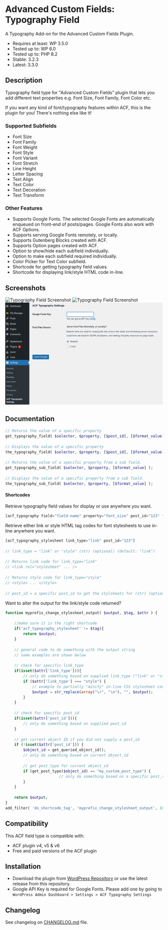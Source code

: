 # Advanced Custom Fields: Typography Field

A Typography Add-on for the Advanced Custom Fields Plugin.

  - Requires at least: WP 3.5.0
  - Tested up to: WP 6.0
  - Tested up to: PHP 8.2
  - Stable: 3.2.3
  - Latest: 3.3.0

## Description
Typography field type for "Advanced Custom Fields" plugin that lets you add different text properties e.g. Font Size, Font Family, Font Color etc.

If you want any kind of font/typography features within ACF, this is the plugin for you! There's nothing else like it!

### Supported Subfields
* Font Size
* Font Family
* Font Weight
* Font Style
* Font Variant
* Font Stretch
* Line Height
* Letter Spacing
* Text Align
* Text Color
* Text Decoration
* Text Transform

### Other Features
* Supports Google Fonts. The selected Google Fonts are automatically enqueued on front-end of posts/pages. Google Fonts also work with ACF Options.
* Supports serving Google Fonts remotely, or locally.
* Supports Gutenberg Blocks created with ACF.
* Supports Option pages created with ACF.
* Option to show/hide each subfield individually.
* Option to make each subfield required individually.
* Color Picker for Text Color subfield.
* Shortcode for getting typography field values.
* Shortcode for displaying link/style HTML code in-line.

## Screenshots
![Typography Field Screenshot](https://raw.githubusercontent.com/mujahidi/typography/master/screenshot-1.png "Typography Sample Field Settings")
![Typography Field Screenshot](https://raw.githubusercontent.com/mujahidi/typography/master/screenshot-2.png "Typography Sample Field Content Editing")
![Typography Field Screenshot](https://github.com/codejp3/acf-typography/blob/1fe3d490fa8ecb79b3e0bb6e51f4c0a90b8b2239/screenshot-3.png "Admin Settings Page Options")

## Documentation
```php
// Returns the value of a specific property
get_typography_field( $selector, $property, [$post_id], [$format_value] );

// Displays the value of a specific property
the_typography_field( $selector, $property, [$post_id], [$format_value] );

// Returns the value of a specific property from a sub field.
get_typography_sub_field( $selector, $property, [$format_value] );

// Displays the value of a specific property from a sub field.
the_typography_sub_field( $selector, $property, [$format_value] );
```
#### Shortcodes
Retrieve typography field values for display or use anywhere you want. 
```php
[acf_typography field="field-name" property="font_size" post_id="123" format_value="1"]
```

Retrieve either link or style HTML tag codes for font stylesheets to use in-line anywhere you want.
```php
[acf_typography_stylesheet link_type="link" post_id="123"]

// link_type = "link" or "style" (str) (optional) (default: "link") 

// Returns link code for link_type="link"
// <link rel="stylesheet" ... />

// Returns style code for link_type="style"
// <style> ... </style>  

// post_id = a specific post_id to get the stylsheets for (str) (optional) (default: current post_id)
```
Want to alter the output for the link/style code returned?
```php
function myprefix_change_stylesheet_output( $output, $tag, $attr ) {
	
	//make sure it is the right shortcode
	if('acf_typography_stylesheet' != $tag){ 
		return $output;
	}
	
	// general code to do something with the output string 
	// some examples are shown below
	
	// check for specific link_type
	if(isset($attr['link_type'])){
		// only do something based on supplied link_type ("link" or "style")
		if ($attr['link_type'] === "style") {
			// example to partially "minify" in-line CSS stylesheet code 
			$output = str_replace(array("\r", "\n"), "", $output);
		}
	}
	
	// check for specific post_id
	if(isset($attr['post_id'])){
		// only do something based on supplied post_id
	}
	
	// get current object ID if you did not supply a post_id
	if (!isset($attr['post_id'])) {
		$object_id = get_queried_object_id();
		// only do something based on current object_id
		
		// get post_type for current object_id
		if (get_post_type($object_id) == "my_custom_post_type") {
                        // only do something based on a specific post_type
		}
	}

	return $output;
}
add_filter( 'do_shortcode_tag', 'myprefix_change_stylesheet_output', 10, 3);
```

## Compatibility

This ACF field type is compatible with:
* ACF plugin v4, v5 & v6
* Free and paid versions of the ACF plugin

## Installation

- Download the plugin from [WordPress Repository](https://wordpress.org/plugins/acf-typography-field/) or use the latest release from this repository.
- Google API Key is required for Google Fonts. Please add one by going to `WordPress Admin Dashboard > Settings > ACF Typography Settings`

## Changelog
See changelog on [CHANGELOG.md](CHANGELOG.md) file.
